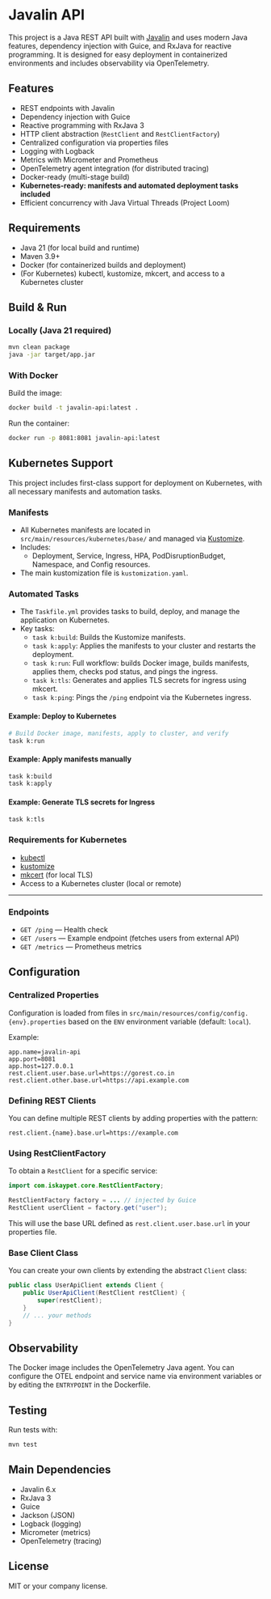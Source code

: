 # Javalin API

This project is a Java REST API built with [Javalin](https://javalin.io/) and uses modern Java features, dependency
injection with Guice, and RxJava for reactive programming. It is designed for easy deployment in containerized
environments and includes observability via OpenTelemetry.

## Features

- REST endpoints with Javalin
- Dependency injection with Guice
- Reactive programming with RxJava 3
- HTTP client abstraction (`RestClient` and `RestClientFactory`)
- Centralized configuration via properties files
- Logging with Logback
- Metrics with Micrometer and Prometheus
- OpenTelemetry agent integration (for distributed tracing)
- Docker-ready (multi-stage build)
- **Kubernetes-ready: manifests and automated deployment tasks included**
- Efficient concurrency with Java Virtual Threads (Project Loom)

## Requirements

- Java 21 (for local build and runtime)
- Maven 3.9+
- Docker (for containerized builds and deployment)
- (For Kubernetes) kubectl, kustomize, mkcert, and access to a Kubernetes cluster

## Build & Run

### Locally (Java 21 required)

```sh
mvn clean package
java -jar target/app.jar
```

### With Docker

Build the image:

```sh
docker build -t javalin-api:latest .
```

Run the container:

```sh
docker run -p 8081:8081 javalin-api:latest
```

## Kubernetes Support

This project includes first-class support for deployment on Kubernetes, with all necessary manifests and automation
tasks.

### Manifests

- All Kubernetes manifests are located in `src/main/resources/kubernetes/base/` and managed
  via [Kustomize](https://kustomize.io/).
- Includes:
    - Deployment, Service, Ingress, HPA, PodDisruptionBudget, Namespace, and Config resources.
- The main kustomization file is `kustomization.yaml`.

### Automated Tasks

- The `Taskfile.yml` provides tasks to build, deploy, and manage the application on Kubernetes.
- Key tasks:
    - `task k:build`: Builds the Kustomize manifests.
    - `task k:apply`: Applies the manifests to your cluster and restarts the deployment.
    - `task k:run`: Full workflow: builds Docker image, builds manifests, applies them, checks pod status, and pings the
      ingress.
    - `task k:tls`: Generates and applies TLS secrets for ingress using mkcert.
    - `task k:ping`: Pings the `/ping` endpoint via the Kubernetes ingress.

#### Example: Deploy to Kubernetes

```sh
# Build Docker image, manifests, apply to cluster, and verify
task k:run
```

#### Example: Apply manifests manually

```sh
task k:build
task k:apply
```

#### Example: Generate TLS secrets for Ingress

```sh
task k:tls
```

### Requirements for Kubernetes

- [kubectl](https://kubernetes.io/docs/tasks/tools/)
- [kustomize](https://kubectl.docs.kubernetes.io/installation/kustomize/)
- [mkcert](https://github.com/FiloSottile/mkcert) (for local TLS)
- Access to a Kubernetes cluster (local or remote)

---

### Endpoints

- `GET /ping` — Health check
- `GET /users` — Example endpoint (fetches users from external API)
- `GET /metrics` — Prometheus metrics

## Configuration

### Centralized Properties

Configuration is loaded from files in `src/main/resources/config/config.{env}.properties` based on the `ENV` environment
variable (default: `local`).

Example:

```properties
app.name=javalin-api
app.port=8081
app.host=127.0.0.1
rest.client.user.base.url=https://gorest.co.in
rest.client.other.base.url=https://api.example.com
```

### Defining REST Clients

You can define multiple REST clients by adding properties with the pattern:

```
rest.client.{name}.base.url=https://example.com
```

### Using RestClientFactory

To obtain a `RestClient` for a specific service:

```java
import com.iskaypet.core.RestClientFactory;

RestClientFactory factory = ... // injected by Guice
RestClient userClient = factory.get("user");
```

This will use the base URL defined as `rest.client.user.base.url` in your properties file.

### Base Client Class

You can create your own clients by extending the abstract `Client` class:

```java
public class UserApiClient extends Client {
    public UserApiClient(RestClient restClient) {
        super(restClient);
    }
    // ... your methods
}
```

## Observability

The Docker image includes the OpenTelemetry Java agent. You can configure the OTEL endpoint and service name via
environment variables or by editing the `ENTRYPOINT` in the Dockerfile.

## Testing

Run tests with:

```sh
mvn test
```

## Main Dependencies

- Javalin 6.x
- RxJava 3
- Guice
- Jackson (JSON)
- Logback (logging)
- Micrometer (metrics)
- OpenTelemetry (tracing)

## License

MIT or your company license. 